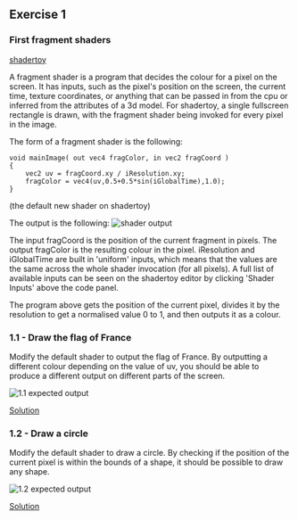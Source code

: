 ## Exercise 1
### First fragment shaders

[shadertoy](https://www.shadertoy.com/new)

A fragment shader is a program that decides the colour for a pixel on the screen. It has inputs, such as the pixel's position on the screen, the current time, texture coordinates, or anything that can be passed in from the cpu or inferred from the attributes of a 3d model. For shadertoy, a single fullscreen rectangle is drawn, with the fragment shader being invoked for every pixel in the image.

The form of a fragment shader is the following:

```
void mainImage( out vec4 fragColor, in vec2 fragCoord )
{
	vec2 uv = fragCoord.xy / iResolution.xy;
	fragColor = vec4(uv,0.5+0.5*sin(iGlobalTime),1.0);
}
```
(the default new shader on shadertoy)

The output is the following:
![shader output](https://raw.githubusercontent.com/Catchouli/Volumetrics/master/exercises/1/0.PNG)

The input fragCoord is the position of the current fragment in pixels. The output fragColor is the resulting colour in the pixel. iResolution and iGlobalTime are built in 'uniform' inputs, which means that the values are the same across the whole shader invocation (for all pixels). A full list of available inputs can be seen on the shadertoy editor by clicking 'Shader Inputs' above the code panel.

The program above gets the position of the current pixel, divides it by the resolution to get a normalised value 0 to 1, and then outputs it as a colour. 

### 1.1 - Draw the flag of France

Modify the default shader to output the flag of France. By outputting a different colour depending on the value of uv, you should be able to produce a different output on different parts of the screen. 

![1.1 expected output](https://raw.githubusercontent.com/Catchouli/Volumetrics/master/exercises/1/1.1.PNG)

[Solution](https://github.com/Catchouli/Volumetrics/blob/master/exercises/1/1.1.glsl)

### 1.2 - Draw a circle

Modify the default shader to draw a circle. By checking if the position of the current pixel is within the bounds of a shape, it should be possible to draw any shape.

![1.2 expected output](https://raw.githubusercontent.com/Catchouli/Volumetrics/master/exercises/1/1.2.PNG)

[Solution](https://github.com/Catchouli/Volumetrics/blob/master/exercises/1/1.2.glsl)
